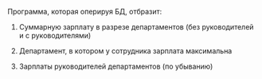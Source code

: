 Программа, которая оперируя БД, отбразит:

1. Суммарную зарплату в разрезе департаментов (без руководителей и с руководителями)

2. Департамент, в котором у сотрудника зарплата максимальна

3. Зарплаты руководителей департаментов (по убыванию)

